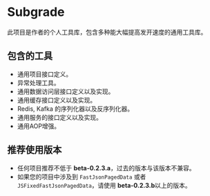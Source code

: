 # Subgrade

此项目是作者的个人工具库，包含多种能大幅提高发开速度的通用工具库。

## 包含的工具

* 通用项目接口定义。
* 异常处理工具。
* 通用数据访问层接口定义以及实现。
* 通用缓存接口定义以及实现。
* Redis, Kafka 的序列化器以及反序列化器。
* 通用服务的接口定义以及实现。
* 通用AOP增强。

## 推荐使用版本

* 任何项目推荐不低于 **beta-0.2.3.a**，过去的版本与该版本不兼容。
* 如果您的项目中涉及到 `FastJsonPagedData` 或者 `JSFixedFastJsonPagedData`，请使用 **beta-0.2.3.b**以上的版本。
